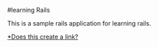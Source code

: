 #learning Rails

This is a sample rails application for learning rails.

[*Does this create a link?](www.google.com)